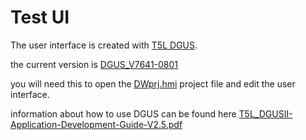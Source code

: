 # Test UI

The user interface is created with <a href=https://www.dwin-global.com/tool/>T5L DGUS</a>.

the current version is <a href=https://www.dwin-global.com/uploads/DGUS_V7641-0801.zip>DGUS_V7641-0801</a>

you will need this to open the <a href=https://github.com/stooged/dWin/blob/main/test_ui/DWprj.hmi>DWprj.hmi</a> project file and edit the user interface.


information about how to use DGUS can be found here <a href=https://github.com/stooged/dWin/blob/main/docs/T5L_DGUSII-Application-Development-Guide-V2.5.pdf>T5L_DGUSII-Application-Development-Guide-V2.5.pdf</a>